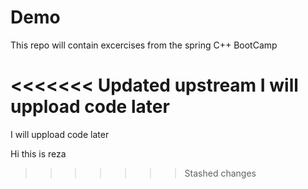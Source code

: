 # Demo

This repo will contain excercises from the spring C++ BootCamp

<<<<<<< Updated upstream
I will uppload code later
=======
I will uppload code later

Hi this is reza
>>>>>>> Stashed changes
